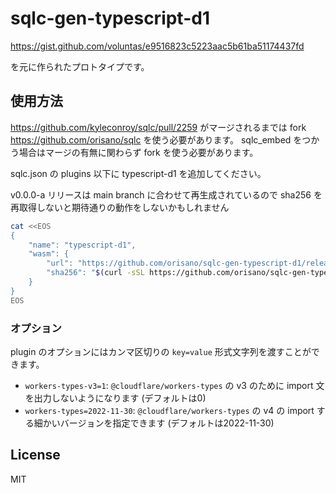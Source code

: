 # sqlc-gen-typescript-d1

https://gist.github.com/voluntas/e9516823c5223aac5b61ba51174437fd

を元に作られたプロトタイプです。

## 使用方法

https://github.com/kyleconroy/sqlc/pull/2259 がマージされるまでは
fork https://github.com/orisano/sqlc を使う必要があります。
sqlc\_embed をつかう場合はマージの有無に関わらず fork を使う必要があります。

sqlc.json の plugins 以下に typescript-d1 を追加してください。

v0.0.0-a リリースは main branch に合わせて再生成されているので sha256 を再取得しないと期待通りの動作をしないかもしれません
```bash
cat <<EOS
{
    "name": "typescript-d1",
    "wasm": {
        "url": "https://github.com/orisano/sqlc-gen-typescript-d1/releases/download/v0.0.0-a/sqlc-gen-typescript-d1.wasm",
        "sha256": "$(curl -sSL https://github.com/orisano/sqlc-gen-typescript-d1/releases/download/v0.0.0-a/sqlc-gen-typescript-d1.wasm.sha256)"
    }
}
EOS
```

### オプション
plugin のオプションにはカンマ区切りの `key=value` 形式文字列を渡すことができます。

* `workers-types-v3=1`: `@cloudflare/workers-types` の v3 のために import 文を出力しないようになります (デフォルトは0)
* `workers-types=2022-11-30`: `@cloudflare/workers-types` の v4 の import する細かいバージョンを指定できます (デフォルトは2022-11-30)

## License
MIT
